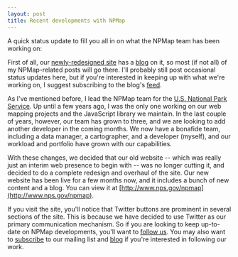 ```yaml
---
layout: post
title: Recent developments with NPMap
---
```


A quick status update to fill you all in on what the NPMap team has been working on:

First of all, our [newly-redesigned site](http://www.nps.gov/npmap) has a [blog](http://www.nps.gov/npmap/blog) on it, so most (if not all) of my NPMap-related posts will go there. I'll probably still post occasional status updates here, but if you're interested in keeping up with what we're working on, I suggest subscribing to the blog's [feed](http://www.nps.gov/npmap/blog/atom.xml).







As I've mentioned before, I lead the NPMap team for the [U.S. National Park Service](http://www.nps.gov). Up until a few years ago, I was the only one working on our web mapping projects and the JavaScript library we maintain. In the last couple of years, however, our team has grown to three, and we are looking to add another developer in the coming months. We now have a bonafide team, including a data manager, a cartographer, and a developer (myself), and our workload and portfolio have grown with our capabilities.

With these changes, we decided that our old website -- which was really just an interim web presence to begin with -- was no longer cutting it, and decided to do a complete redesign and overhaul of the site. Our new website has been live for a few months now, and it includes a bunch of new content and a blog. You can view it at [http://www.nps.gov/npmap](http://www.nps.gov/npmap).

If you visit the site, you'll notice that Twitter buttons are prominent in several sections of the site. This is because we have decided to use Twitter as our primary communication mechanism. So if you are looking to keep up-to-date on NPMap developments, you'll want to [follow us](http://twitter.com/npmap). You may also want to [subscribe](http://eepurl.com/hdUeE) to our mailing list and [blog](http://www.nps.gov/npmap/blog/atom.xml) if you're interested in following our work.

# 
